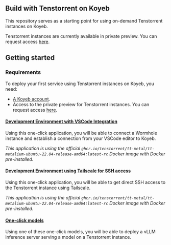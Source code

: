 ## Build with Tenstorrent on Koyeb

This repository serves as a starting point for using on-demand Tenstorrent instances on Koyeb.

Tenstorrent instances are currently available in private preview. You can request access [here](https://www.koyeb.com/tenstorrent).

## Getting started

### Requirements

To deploy your first service using Tenstorrent instances on Koyeb, you need:

- [A Koyeb account](https://app.koyeb.com/auth/signup).
- Access to the private preview for Tenstorrent instances. You can request access [here](https://www.koyeb.com/tenstorrent).

#### [Development Environment with VSCode Integration](https://github.com/koyeb/tenstorrent-examples/tree/main/tt-vsc-tunnel)

Using this one-click application, you will be able to connect a Wormhole instance and establish a connection from your VSCode editor to Koyeb.

_This application is using the official `ghcr.io/tenstorrent/tt-metal/tt-metalium-ubuntu-22.04-release-amd64:latest-rc` Docker image with Docker pre-installed._

#### [Development Environment using Tailscale for SSH access](https://github.com/koyeb/tenstorrent-examples/tree/main/tt-tailscale-ssh)

Using this one-click application, you will be able to get direct SSH access to the Tenstorrent instance using Tailscale.

_This application is using the official `ghcr.io/tenstorrent/tt-metal/tt-metalium-ubuntu-22.04-release-amd64:latest-rc` Docker image with Docker pre-installed._

#### [One-click models](https://github.com/koyeb/tenstorrent-examples/tree/main/tt-models)

Using one of these one-click models, you will be able to deploy a vLLM inference server serving a model on a Tenstorrent instance.
